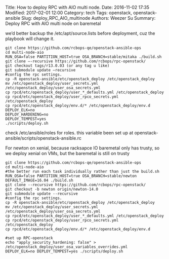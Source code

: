 Title: How to deploy RPC with AIO multi node.
Date: 2016-11-02 17:35
Modified: 2017-02-01 12:00
Category: tech
Tags: openstack, openstack-ansible
Slug: deploy_RPC_AIO_multinode
Authors: Weezer Su
Summary: Deploy RPC with AIO multi node on baremetal

we’d better backup the /etc/apt/source.lists before deployment, cuz the playbook will change it.
```
git clone https://github.com/rcbops-qe/openstack-ansible-ops
cd multi-node-aio
RUN_OSA=false PARTITION_HOST=true OSA_BRANCH=stable/mitaka ./build.sh
git clone —-recursive https://github.com/rcbops/rpc-openstack/
git checkout tags/r13.0.03 (or any tag u like)
git submodule update —recursive
#config the rpc settings. 
cp -R openstack-ansible/etc/openstack_deploy /etc/openstack_deploy
mv /etc/openstack_deploy/user_secrets.yml /etc/openstack_deploy/user_osa_secrets.yml
cp rpcd/etc/openstack_deploy/user_*_defaults.yml /etc/openstack_deploy
cp rpcd/etc/openstack_deploy/user_rpco_secrets.yml /etc/openstack_deploy
cp rpcd/etc/openstack_deploy/env.d/* /etc/openstack_deploy/env.d
DEPLOY_ELK=no
DEPLOY_HARDENING=no
DEPLOY_TEMPEST=yes
./scripts/deploy.sh
```

check /etc/ansible/roles for roles. this variable been set up at openstack-ansible/scripts/openstack-ansible.rc

For newton on xenial, because racksapce IO baremetal only has trusty, so we deploy xenial on VMs, but the baremetal is still on trusty
```
git clone https://github.com/rcbops-qe/openstack-ansible-ops
cd multi-node-aio
#the better run each task individually rather than just the build.sh
RUN_OSA=false PARTITION_HOST=true OSA_BRANCH=stable/newton DEFAULT_IMAGE=16.04 ./build.sh
git clone --recursive https://github.com/rcbops/rpc-openstack/
git checkout -b newton origin/newton-14.0
git submodule update --recursive
#config the rpc settings. 
cp -R openstack-ansible/etc/openstack_deploy /etc/openstack_deploy
mv /etc/openstack_deploy/user_secrets.yml /etc/openstack_deploy/user_osa_secrets.yml
cp rpcd/etc/openstack_deploy/user_*_defaults.yml /etc/openstack_deploy
cp rpcd/etc/openstack_deploy/user_rpco_secrets.yml /etc/openstack_deploy
cp rpcd/etc/openstack_deploy/env.d/* /etc/openstack_deploy/env.d

#set up RPC-openstack
echo "apply_security_hardening: false" > /etc/openstack_deploy/user_osa_variables_overrides.yml 
DEPLOY_ELK=no DEPLOY_TEMPEST=yes ./scripts/deploy.sh
```
